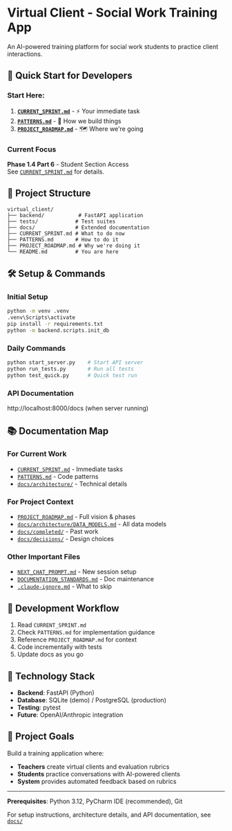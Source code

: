 # Virtual Client - Social Work Training App

An AI-powered training platform for social work students to practice client interactions.

## 🚀 Quick Start for Developers

### Start Here:
1. **[`CURRENT_SPRINT.md`](CURRENT_SPRINT.md)** - ⚡ Your immediate task
2. **[`PATTERNS.md`](PATTERNS.md)** - 🔧 How we build things
3. **[`PROJECT_ROADMAP.md`](PROJECT_ROADMAP.md)** - 🗺️ Where we're going

### Current Focus
**Phase 1.4 Part 6** - Student Section Access  
See [`CURRENT_SPRINT.md`](CURRENT_SPRINT.md) for details.

## 📁 Project Structure
```
virtual_client/
├── backend/           # FastAPI application
├── tests/            # Test suites
├── docs/             # Extended documentation
├── CURRENT_SPRINT.md # What to do now
├── PATTERNS.md       # How to do it
├── PROJECT_ROADMAP.md # Why we're doing it
└── README.md         # You are here
```

## 🛠️ Setup & Commands

### Initial Setup
```bash
python -m venv .venv
.venv\Scripts\activate
pip install -r requirements.txt
python -m backend.scripts.init_db
```

### Daily Commands
```bash
python start_server.py    # Start API server
python run_tests.py       # Run all tests
python test_quick.py      # Quick test run
```

### API Documentation
http://localhost:8000/docs (when server running)

## 📚 Documentation Map

### For Current Work
- [`CURRENT_SPRINT.md`](CURRENT_SPRINT.md) - Immediate tasks
- [`PATTERNS.md`](PATTERNS.md) - Code patterns
- [`docs/architecture/`](docs/architecture/) - Technical details

### For Project Context
- [`PROJECT_ROADMAP.md`](PROJECT_ROADMAP.md) - Full vision & phases
- [`docs/architecture/DATA_MODELS.md`](docs/architecture/DATA_MODELS.md) - All data models
- [`docs/completed/`](docs/completed/) - Past work
- [`docs/decisions/`](docs/decisions/) - Design choices

### Other Important Files
- [`NEXT_CHAT_PROMPT.md`](NEXT_CHAT_PROMPT.md) - New session setup
- [`DOCUMENTATION_STANDARDS.md`](DOCUMENTATION_STANDARDS.md) - Doc maintenance
- [`.claude-ignore.md`](.claude-ignore.md) - What to skip

## 🤝 Development Workflow
1. Read `CURRENT_SPRINT.md`
2. Check `PATTERNS.md` for implementation guidance
3. Reference `PROJECT_ROADMAP.md` for context
4. Code incrementally with tests
5. Update docs as you go

## 🔧 Technology Stack
- **Backend**: FastAPI (Python)
- **Database**: SQLite (demo) / PostgreSQL (production)
- **Testing**: pytest
- **Future**: OpenAI/Anthropic integration

## 🎯 Project Goals
Build a training application where:
- **Teachers** create virtual clients and evaluation rubrics
- **Students** practice conversations with AI-powered clients  
- **System** provides automated feedback based on rubrics

---

**Prerequisites**: Python 3.12, PyCharm IDE (recommended), Git

For setup instructions, architecture details, and API documentation, see [`docs/`](docs/)